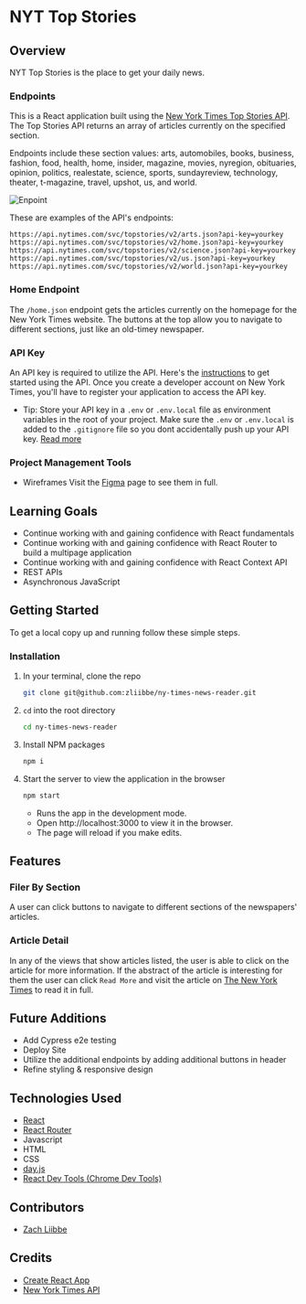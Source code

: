 # NYT Top Stories

## Overview

NYT Top Stories is the place to get your daily news. 

### Endpoints
This is a React application built using the [New York Times Top Stories API](https://developer.nytimes.com/docs/top-stories-product/1/overview). The Top Stories API returns an array of articles currently on the specified section.

Endpoints include these section values: arts, automobiles, books, business, fashion, food, health, home, insider, magazine, movies, nyregion, obituaries, opinion, politics, realestate, science, sports, sundayreview, technology, theater, t-magazine, travel, upshot, us, and world.

![Enpoint](https://user-images.githubusercontent.com/93230374/171770276-3e28a581-9341-4066-9229-feb13044b1f3.png)

These are examples of the API's endpoints:

```
https://api.nytimes.com/svc/topstories/v2/arts.json?api-key=yourkey
https://api.nytimes.com/svc/topstories/v2/home.json?api-key=yourkey
https://api.nytimes.com/svc/topstories/v2/science.json?api-key=yourkey
https://api.nytimes.com/svc/topstories/v2/us.json?api-key=yourkey
https://api.nytimes.com/svc/topstories/v2/world.json?api-key=yourkey
```

### Home Endpoint
The `/home.json` endpoint gets the articles currently on the homepage for the New York Times website. The buttons at the top allow you to navigate to different sections, just like an old-timey newspaper.

### API Key
An API key is required to utilize the API. Here's the [instructions](https://developer.nytimes.com/get-started) to get started using the API. Once you create a developer account on New York Times, you'll have to register your application to access the API key.
- Tip: Store your API key in a `.env` or `.env.local` file as environment variables in the root of your project. Make sure the `.env` or `.env.local` is added to the `.gitignore` file so you dont accidentally push up your API key. [Read more](https://create-react-app.dev/docs/adding-custom-environment-variables/#adding-development-environment-variables-in-env)

### Project Management Tools

- Wireframes
  Visit the [Figma](https://www.figma.com/file/iRUEaJ307s8nNkrBffwTaC/NY-Times-Reader) page to see them in full.



## Learning Goals
- Continue working with and gaining confidence with React fundamentals 
- Continue working with and gaining confidence with React Router to build a multipage application
- Continue working with and gaining confidence with React Context API
- REST APIs
- Asynchronous JavaScript

## Getting Started
To get a local copy up and running follow these simple steps.

### Installation

1. In your terminal, clone the repo
   ```sh
   git clone git@github.com:zliibbe/ny-times-news-reader.git
   ```
2. `cd` into the root directory
    ```sh
   cd ny-times-news-reader
   ```
3. Install NPM packages
   ```sh
   npm i
   ```
4. Start the server to view the application in the browser
   ```sh
   npm start
   ``` 
   - Runs the app in the development mode.
   - Open http://localhost:3000 to view it in the browser.
   - The page will reload if you make edits.


## Features

### Filer By Section

A user can click buttons to navigate to different sections of the newspapers' articles.

### Article Detail

In any of the views that show articles listed, the user is able to click on the article for more information. If the abstract of the article is interesting for them the user can click `Read More` and visit the article on [The New York Times](https://www.nytimes.com/) to read it in full.


## Future Additions

- Add Cypress e2e testing
- Deploy Site
- Utilize the additional endpoints by adding additional buttons in header
- Refine styling & responsive design

## Technologies Used 
- [React](https://reactjs.org/)
- [React Router](https://v5.reactrouter.com/web/guides/quick-start)
- Javascript
- HTML
- CSS
- [day.js](https://day.js.org/en/)
- [React Dev Tools (Chrome Dev Tools)](https://chrome.google.com/webstore/detail/react-developer-tools/fmkadmapgofadopljbjfkapdkoienihi?hl=en)


## Contributors
- [Zach Liibbe](https://github.com/zliibbe)

## Credits
- [Create React App](https://create-react-app.dev/)
- [New York Times API](https://developer.nytimes.com/docs/top-stories-product/1/overview)